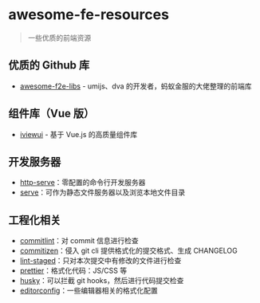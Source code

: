 # awesome-fe-resources

> 一些优质的前端资源

## 优质的 Github 库

- [awesome-f2e-libs](https://github.com/sorrycc/awesome-f2e-libs) - umijs、dva 的开发者，蚂蚁金服的大佬整理的前端库

## 组件库（Vue 版）

- [iviewui](https://www.iviewui.com/) - 基于 Vue.js 的高质量组件库

## 开发服务器

- [http-serve](https://github.com/http-party/http-server)：零配置的命令行开发服务器
- [serve](https://github.com/vercel/serve)：可作为静态文件服务器以及浏览本地文件目录

## 工程化相关

- [commitlint](https://github.com/conventional-changelog/commitlint)：对 commit 信息进行检查
- [commitizen](https://github.com/commitizen-tools/commitizen)：侵入 git cli 提供格式化的提交格式、生成 CHANGELOG
- [lint-staged](https://github.com/okonet/lint-staged)：只对本次提交中有修改的文件进行检查
- [prettier](https://github.com/prettier/prettier)：格式化代码：JS/CSS 等
- [husky](https://github.com/typicode/husky)：可以拦截 git hooks，然后进行代码提交检查
- [editorconfig](https://github.com/editorconfig/editorconfig)：一些编辑器相关的格式化配置
